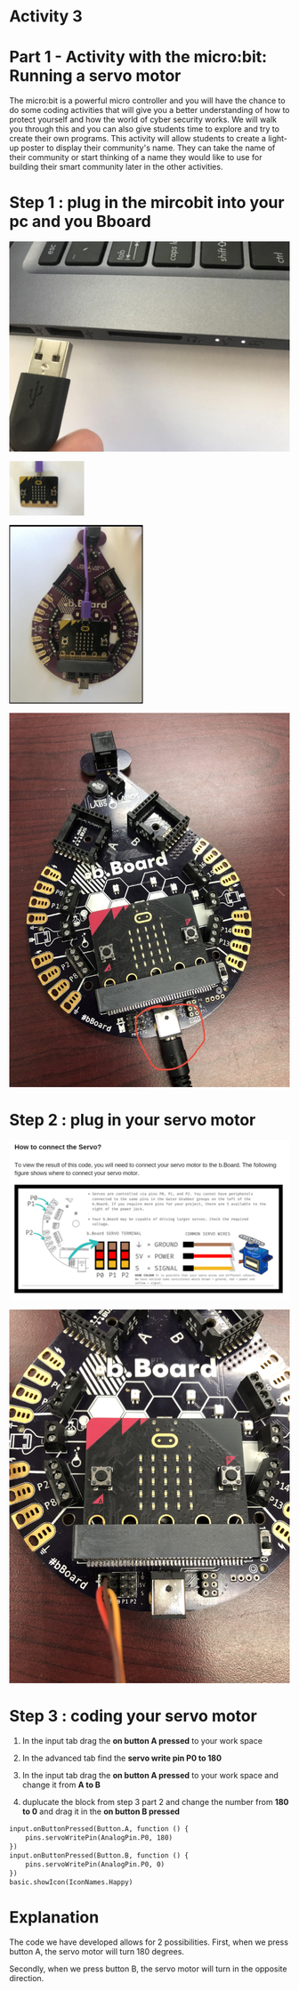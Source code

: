 # **Activity 3**

# Part 1 - Activity with the micro:bit: Running a servo motor

The micro:bit is a powerful micro controller and you will have the chance to do some coding activities that will give you a better understanding of how to protect yourself and how the world of cyber security works. We will walk you through this and you can also give students time to explore and try to create their own programs. This activity will allow students to create a light-up poster to display their community's name.
They can take the name of their community or start thinking of a name they would like to use
for building their smart community later in the other activities.


# Step 1 : plug in the mircobit into your pc and you Bboard

<!-- https://github.com/Brilliant-Labs/bboard-tuts-cybersecurity-3/blob/master/cybersec/activity-1/connect-microbit.gif?raw=true -->
![Click](https://github.com/Brilliant-Labs/bboard-tutorials-cybersecurity-v3/blob/main/Activity_1/connect-microbit.gif?raw=true "Click")

<!-- https://raw.githubusercontent.com/Brilliant-Labs/bboard-tutorials-cybersecurity-v3/main/Activity_1/micro.png -->
![Click](https://raw.githubusercontent.com/Brilliant-Labs/bboard-tutorials-cybersecurity-v3/main/Activity_1/micro.png)

<!-- https://raw.githubusercontent.com/Brilliant-Labs/bboard-tutorials-cybersecurity-v3/main/Activity_2/bborad.png -->
![Click](https://raw.githubusercontent.com/Brilliant-Labs/bboard-tutorials-cybersecurity-v3/main/Activity_2/bborad.png) 

<!-- https://raw.githubusercontent.com/Brilliant-Labs/bboard-tutorials-cybersecurity-v3/main/Activity_2/b.Board_power.JPG -->
![Click](https://raw.githubusercontent.com/Brilliant-Labs/bboard-tutorials-cybersecurity-v3/main/Activity_2/b.Board_power.JPG)

# Step 2 : plug in your servo motor

<!-- https://github.com/Brilliant-Labs/bboard-tutorials-cybersecurity-v3/blob/main/Activity_3/servoPlugIn.png -->
![Click](https://github.com/Brilliant-Labs/bboard-tutorials-cybersecurity-v3/blob/main/Activity_3/servoPlugIn.png "Click")

<!-- https://raw.githubusercontent.com/Brilliant-Labs/bboard-tutorials-cybersecurity-v3/main/Activity_3/servo_in%20board.JPG -->
![Click](https://raw.githubusercontent.com/Brilliant-Labs/bboard-tutorials-cybersecurity-v3/main/Activity_3/servo_in%20board.JPG)


# Step 3 : coding your servo motor 

1. In the input tab drag the **on button A pressed** to your work space

2. In the advanced tab find the **servo write pin P0 to 180**

3. In the input tab drag the **on button A pressed** to your work space and change it from **A to B**

4. duplucate the block from step 3 part 2 and change the number from **180 to 0** and drag it in the **on button B pressed**

```blocks
input.onButtonPressed(Button.A, function () {
    pins.servoWritePin(AnalogPin.P0, 180)
})
input.onButtonPressed(Button.B, function () {
    pins.servoWritePin(AnalogPin.P0, 0)
})
basic.showIcon(IconNames.Happy)
```
# Explanation 
The code we have developed allows for 2 possibilities. First, when we press button A, the servo motor will turn 180 degrees.

Secondly, when we press button B, the servo motor will turn in the opposite direction.

